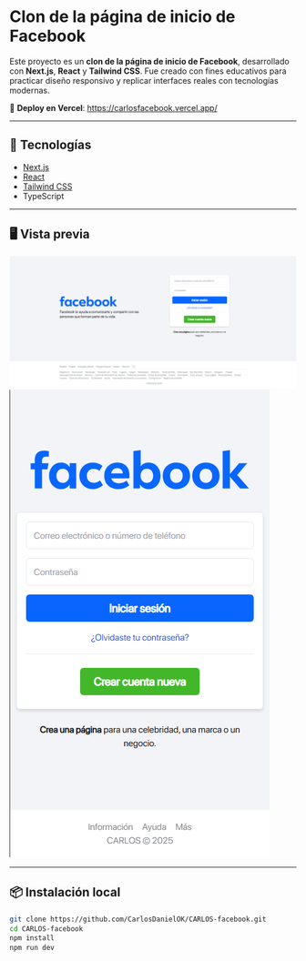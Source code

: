 # Clon de la página de inicio de Facebook

Este proyecto es un **clon de la página de inicio de Facebook**, desarrollado con **Next.js**, **React** y **Tailwind CSS**. Fue creado con fines educativos para practicar diseño responsivo y replicar interfaces reales con tecnologías modernas.

🔗 **Deploy en Vercel**: https://carlosfacebook.vercel.app/

---

## 🚀 Tecnologías

- [Next.js](https://nextjs.org/)
- [React](https://react.dev/)
- [Tailwind CSS](https://tailwindcss.com/)
- TypeScript

---

## 🖥️ Vista previa

![Captura Desktop](./assets/capturadesktop.png)
![Captura Mobile](./assets/capturamobile.png)

---

## 📦 Instalación local

```bash
git clone https://github.com/CarlosDanielOK/CARLOS-facebook.git
cd CARLOS-facebook
npm install
npm run dev
